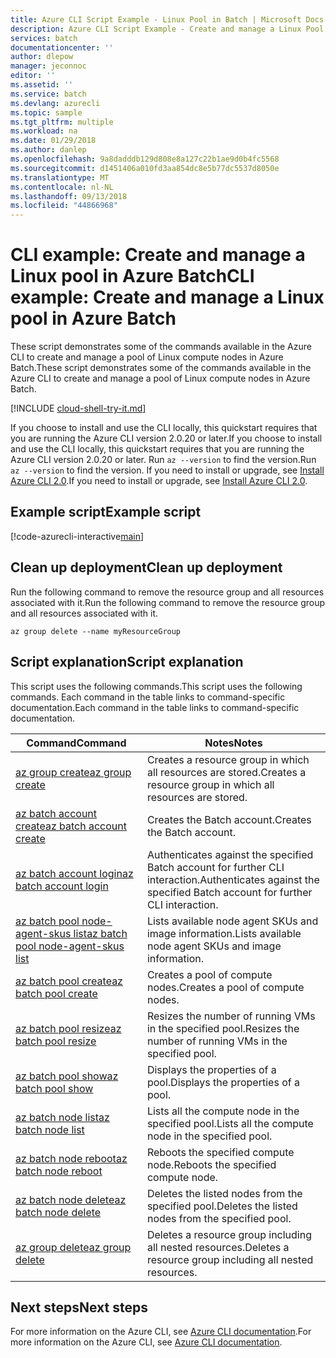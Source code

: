 ```yaml
---
title: Azure CLI Script Example - Linux Pool in Batch | Microsoft Docs
description: Azure CLI Script Example - Create and manage a Linux Pool in Batch
services: batch
documentationcenter: ''
author: dlepow
manager: jeconnoc
editor: ''
ms.assetid: ''
ms.service: batch
ms.devlang: azurecli
ms.topic: sample
ms.tgt_pltfrm: multiple
ms.workload: na
ms.date: 01/29/2018
ms.author: danlep
ms.openlocfilehash: 9a8dadddb129d808e8a127c22b1ae9d0b4fc5568
ms.sourcegitcommit: d1451406a010fd3aa854dc8e5b77dc5537d8050e
ms.translationtype: MT
ms.contentlocale: nl-NL
ms.lasthandoff: 09/13/2018
ms.locfileid: "44866968"
---
```

# <a name="cli-example-create-and-manage-a-linux-pool-in-azure-batch"></a><span data-ttu-id="c95f8-103">CLI example: Create and manage a Linux pool in Azure Batch</span><span class="sxs-lookup"><span data-stu-id="c95f8-103">CLI example: Create and manage a Linux pool in Azure Batch</span></span>

<span data-ttu-id="c95f8-104">These script demonstrates some of the commands available in the Azure CLI to create and manage a pool of Linux compute nodes in Azure Batch.</span><span class="sxs-lookup"><span data-stu-id="c95f8-104">These script demonstrates some of the commands available in the Azure CLI to create and manage a pool of Linux compute nodes in Azure Batch.</span></span>

[!INCLUDE [cloud-shell-try-it.md](../../../includes/cloud-shell-try-it.md)]

<span data-ttu-id="c95f8-105">If you choose to install and use the CLI locally, this quickstart requires that you are running the Azure CLI version 2.0.20 or later.</span><span class="sxs-lookup"><span data-stu-id="c95f8-105">If you choose to install and use the CLI locally, this quickstart requires that you are running the Azure CLI version 2.0.20 or later.</span></span> <span data-ttu-id="c95f8-106">Run `az --version` to find the version.</span><span class="sxs-lookup"><span data-stu-id="c95f8-106">Run `az --version` to find the version.</span></span> <span data-ttu-id="c95f8-107">If you need to install or upgrade, see [Install Azure CLI 2.0](/cli/azure/install-azure-cli).</span><span class="sxs-lookup"><span data-stu-id="c95f8-107">If you need to install or upgrade, see [Install Azure CLI 2.0](/cli/azure/install-azure-cli).</span></span> 

## <a name="example-script"></a><span data-ttu-id="c95f8-108">Example script</span><span class="sxs-lookup"><span data-stu-id="c95f8-108">Example script</span></span>

[!code-azurecli-interactive[main](../../../cli_scripts/batch/manage-pool/manage-pool-linux.sh "Manage Linux Virtual Machine Pool")]

## <a name="clean-up-deployment"></a><span data-ttu-id="c95f8-109">Clean up deployment</span><span class="sxs-lookup"><span data-stu-id="c95f8-109">Clean up deployment</span></span>

<span data-ttu-id="c95f8-110">Run the following command to remove the resource group and all resources associated with it.</span><span class="sxs-lookup"><span data-stu-id="c95f8-110">Run the following command to remove the resource group and all resources associated with it.</span></span>

```azurecli-interactive
az group delete --name myResourceGroup
```

## <a name="script-explanation"></a><span data-ttu-id="c95f8-111">Script explanation</span><span class="sxs-lookup"><span data-stu-id="c95f8-111">Script explanation</span></span>

<span data-ttu-id="c95f8-112">This script uses the following commands.</span><span class="sxs-lookup"><span data-stu-id="c95f8-112">This script uses the following commands.</span></span> <span data-ttu-id="c95f8-113">Each command in the table links to command-specific documentation.</span><span class="sxs-lookup"><span data-stu-id="c95f8-113">Each command in the table links to command-specific documentation.</span></span>

| <span data-ttu-id="c95f8-114">Command</span><span class="sxs-lookup"><span data-stu-id="c95f8-114">Command</span></span> | <span data-ttu-id="c95f8-115">Notes</span><span class="sxs-lookup"><span data-stu-id="c95f8-115">Notes</span></span> |
|---|---|
| [<span data-ttu-id="c95f8-116">az group create</span><span class="sxs-lookup"><span data-stu-id="c95f8-116">az group create</span></span>](/cli/azure/group#az-group-create) | <span data-ttu-id="c95f8-117">Creates a resource group in which all resources are stored.</span><span class="sxs-lookup"><span data-stu-id="c95f8-117">Creates a resource group in which all resources are stored.</span></span> |
| [<span data-ttu-id="c95f8-118">az batch account create</span><span class="sxs-lookup"><span data-stu-id="c95f8-118">az batch account create</span></span>](/cli/azure/batch/account#az-batch-account-create) | <span data-ttu-id="c95f8-119">Creates the Batch account.</span><span class="sxs-lookup"><span data-stu-id="c95f8-119">Creates the Batch account.</span></span> |
| [<span data-ttu-id="c95f8-120">az batch account login</span><span class="sxs-lookup"><span data-stu-id="c95f8-120">az batch account login</span></span>](/cli/azure/batch/account#az-batch-account-login) | <span data-ttu-id="c95f8-121">Authenticates against the specified Batch account for further CLI interaction.</span><span class="sxs-lookup"><span data-stu-id="c95f8-121">Authenticates against the specified Batch account for further CLI interaction.</span></span>  |
| [<span data-ttu-id="c95f8-122">az batch pool node-agent-skus list</span><span class="sxs-lookup"><span data-stu-id="c95f8-122">az batch pool node-agent-skus list</span></span>](https://docs.microsoft.com/cli/azure/batch/pool/node-agent-skus#az-batch-pool-node-agent-skus-list) | <span data-ttu-id="c95f8-123">Lists available node agent SKUs and image information.</span><span class="sxs-lookup"><span data-stu-id="c95f8-123">Lists available node agent SKUs and image information.</span></span>  |
| [<span data-ttu-id="c95f8-124">az batch pool create</span><span class="sxs-lookup"><span data-stu-id="c95f8-124">az batch pool create</span></span>](https://docs.microsoft.com/cli/azure/batch/pool#az-batch-pool-create) | <span data-ttu-id="c95f8-125">Creates a pool of compute nodes.</span><span class="sxs-lookup"><span data-stu-id="c95f8-125">Creates a pool of compute nodes.</span></span>  |
| [<span data-ttu-id="c95f8-126">az batch pool resize</span><span class="sxs-lookup"><span data-stu-id="c95f8-126">az batch pool resize</span></span>](https://docs.microsoft.com/cli/azure/batch/pool#az-batch-pool-resize) | <span data-ttu-id="c95f8-127">Resizes the number of running VMs in the specified pool.</span><span class="sxs-lookup"><span data-stu-id="c95f8-127">Resizes the number of running VMs in the specified pool.</span></span>  |
| [<span data-ttu-id="c95f8-128">az batch pool show</span><span class="sxs-lookup"><span data-stu-id="c95f8-128">az batch pool show</span></span>](https://docs.microsoft.com/cli/azure/batch/pool#az-batch-pool-show) | <span data-ttu-id="c95f8-129">Displays the properties of a pool.</span><span class="sxs-lookup"><span data-stu-id="c95f8-129">Displays the properties of a pool.</span></span>  |
| [<span data-ttu-id="c95f8-130">az batch node list</span><span class="sxs-lookup"><span data-stu-id="c95f8-130">az batch node list</span></span>](https://docs.microsoft.com/cli/azure/batch/node#az-batch-node-list) | <span data-ttu-id="c95f8-131">Lists all the compute node in the specified pool.</span><span class="sxs-lookup"><span data-stu-id="c95f8-131">Lists all the compute node in the specified pool.</span></span>  |
| [<span data-ttu-id="c95f8-132">az batch node reboot</span><span class="sxs-lookup"><span data-stu-id="c95f8-132">az batch node reboot</span></span>](https://docs.microsoft.com/cli/azure/batch/node#az-batch-node-reboot) | <span data-ttu-id="c95f8-133">Reboots the specified compute node.</span><span class="sxs-lookup"><span data-stu-id="c95f8-133">Reboots the specified compute node.</span></span>  |
| [<span data-ttu-id="c95f8-134">az batch node delete</span><span class="sxs-lookup"><span data-stu-id="c95f8-134">az batch node delete</span></span>](https://docs.microsoft.com/cli/azure/batch/node#az-batch-node-delete) | <span data-ttu-id="c95f8-135">Deletes the listed nodes from the specified pool.</span><span class="sxs-lookup"><span data-stu-id="c95f8-135">Deletes the listed nodes from the specified pool.</span></span>  |
| [<span data-ttu-id="c95f8-136">az group delete</span><span class="sxs-lookup"><span data-stu-id="c95f8-136">az group delete</span></span>](/cli/azure/group#az-group-delete) | <span data-ttu-id="c95f8-137">Deletes a resource group including all nested resources.</span><span class="sxs-lookup"><span data-stu-id="c95f8-137">Deletes a resource group including all nested resources.</span></span> |

## <a name="next-steps"></a><span data-ttu-id="c95f8-138">Next steps</span><span class="sxs-lookup"><span data-stu-id="c95f8-138">Next steps</span></span>

<span data-ttu-id="c95f8-139">For more information on the Azure CLI, see [Azure CLI documentation](https://docs.microsoft.com/cli/azure).</span><span class="sxs-lookup"><span data-stu-id="c95f8-139">For more information on the Azure CLI, see [Azure CLI documentation](https://docs.microsoft.com/cli/azure).</span></span>
